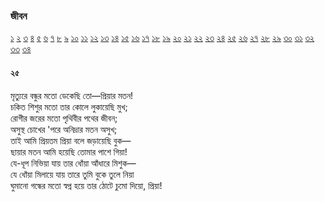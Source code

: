 ### জীবন   
[১](2.10.0.jeebon-1.md) [২](2.10.1.jeebon-2.md) [৩](2.10.2.jeebon-3.md) [৪](2.10.3.jeebon-4.md) [৫](2.10.4.jeebon-5.md) [৬](2.10.5.jeebon-6.md) [৭](2.10.6.jeebon-7.md) [৮](2.10.7.jeebon-8.md) [৯](2.10.8.jeebon-9.md) [১০](2.10.9.jeebon-10.md) [১১](2.10.10.jeebon-11.md) [১২](2.10.11.jeebon-12.md) [১৩](2.10.12.jeebon-13.md) [১৪](2.10.13.jeebon-14.md) [১৫](2.10.14.jeebon-15.md) [১৬](2.10.15.jeebon-16.md) [১৭](2.10.16.jeebon-17.md) [১৮](2.10.17.jeebon-18.md) [১৯](2.10.18.jeebon-19.md) [২০](2.10.19.jeebon-20.md) [২১](2.10.20.jeebon-21.md) [২২](2.10.21.jeebon-22.md) [২৩](2.10.22.jeebon-23.md) [২৪](2.10.23.jeebon-24.md) [২৫](2.10.24.jeebon-25.md) [২৬](2.10.25.jeebon-26.md) [২৭](2.10.26.jeebon-27.md) [২৮](2.10.27.jeebon-28.md) [২৯](2.10.28.jeebon-29.md) [৩০](2.10.29.jeebon-30.md) [৩১](2.10.30.jeebon-31.md) [৩২](2.10.31.jeebon-32.md) [৩৩](2.10.32.jeebon-33.md) [৩৪](2.10.33.jeebon-34.md)
#### ২৫
মৃত্যুরে বন্ধুর মতো ডেকেছি তো—প্রিয়ার মতন!   
চকিত শিশুর মতো তার কোলে লুকায়েছি মুখ;  
রোগীর জরের মতো পৃথিবীর পথের জীবন;  
অসুস্থ চোখের 'পরে অনিদ্রার মতন অসুখ;  
তাই আমি প্রিয়তম প্রিয়া বলে জড়ায়েছি বুক—  
ছায়ার মতন আমি হয়েছি তোমার পাশে গিয়া!  
যে-ধূপ নিভিয়া যায় তার ধোঁয়া আঁধারে মিশুক—  
যে ধোঁয়া মিলায়ে যায় তারে তুমি বুকে তুলে নিয়া  
ঘুমানো গন্ধের মতো স্বপ্ন হয়ে তার ঠোটে চুমো দিয়ো, প্রিয়া!  
